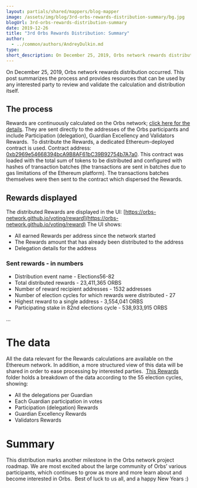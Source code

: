 ```yaml
---
layout: partials/shared/mappers/blog-mapper
image: /assets/img/blog/3rd-orbs-rewards-distribution-summary/bg.jpg
blogUrl: 3rd-orbs-rewards-distribution-summary
date: 2019-12-26
title: "3rd Orbs Rewards Distribution: Summary"
author:
  - ../common/authors/AndreyDulkin.md
type:
short_description: On December 25, 2019, Orbs network rewards distribution occurred. This post summarizes the process and provides resources that can be used by any interested party to review and validate the calculation and distribution itself.
---
```


On December 25, 2019, Orbs network rewards distribution occurred. This post summarizes the process and provides resources that can be used by any interested party to review and validate the calculation and distribution itself.

## The process

Rewards are continuously calculated on the Orbs network; [click here for the details](https://www.orbs.com/getting-ready-for-round-ii-of-orbs-rewards-distribution/). They are sent directly to the addresses of the Orbs participants and include Participation (delegation), Guardian Excellency and Validators Rewards.  To distribute the Rewards, a dedicated Ethereum-deployed contract is used. Contract address: [0xb2969e54668394bcA9B8AF61bC39B92754b7A7a0](https://etherscan.io/address/0xb2969e54668394bca9b8af61bc39b92754b7a7a0). This contract was loaded with the total sum of tokens to be distributed and configured with hashes of transaction batches (the transactions are sent in batches due to gas limitations of the Ethereum platform). The transactions batches themselves were then sent to the contract which dispersed the Rewards.

## Rewards displayed

The distributed Rewards are displayed in the UI: [https://orbs-network.github.io/voting/reward](https://orbs-network.github.io/voting/reward) The UI shows:

- All earned Rewards per address since the network started
- The Rewards amount that has already been distributed to the address
- Delegation details for the address

### Sent rewards - in numbers

- Distribution event name - Elections56-82
- Total distributed rewards - 23,411,365 ORBS
- Number of reward recipient addresses - 1532 addresses
- Number of election cycles for which rewards were distributed - 27
- Highest reward to a single address - 3,554,041 ORBS
- Participating stake in 82nd elections cycle - 538,933,915 ORBS

...

# The data

All the data relevant for the Rewards calculations are available on the Ethereum network. In addition, a more structured view of this data will be shared in order to ease processing by interested parties.  [This Rewards](https://drive.google.com/drive/folders/1fkqD8m9-2F09GmSB_Lp0kfjkHFcsqoLC?usp=sharing) folder holds a breakdown of the data according to the 55 election cycles, showing:

- All the delegations per Guardian
- Each Guardian participation in votes
- Participation (delegation) Rewards
- Guardian Excellency Rewards
- Validators Rewards

# Summary

This distribution marks another milestone in the Orbs network project roadmap. We are most excited about the large community of Orbs’ various participants, which continues to grow as more and more learn about and become interested in Orbs.  Best of luck to us all, and a happy New Years :)
